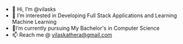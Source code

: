 - 👋 Hi, I’m @vilasks
- 👀 I’m interested in Developing Full Stack Applications and Learning Machine Learning
- 🌱I’m currently pursuing My Bachelor's in Computer Science 
- 📫 Reach me @ vilaskathera@gmail.com

<!---
vilasks/vilasks is a ✨ special ✨ repository because its `README.md` (this file) appears on your GitHub profile.
You can click the Preview link to take a look at your changes.
--->
